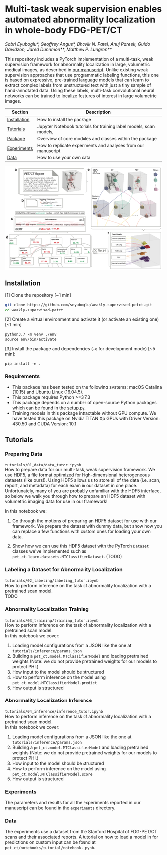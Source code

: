 # Multi-task weak supervision enables automated abnormality localization in whole-body FDG-PET/CT
*Sabri Eyuboglu\*, Geoffrey Angus\*, Bhavik N. Patel, Anuj Pareek, Guido Davidzon, Jared Dunnmon\*\*, Matthew P. Lungren\*\**

This repository includes a PyTorch implementation of a multi-task, weak supervision framework for abnormality localization in large, volumetric medical images, as described in [our manuscript](https://github.com/seyuboglu/weakly-supervised-petct/raw/master/manuscript.pdf). Unlike existing weak supervision approaches that use programmatic labeling functions, this one is based on expressive, pre-trained language models that can learn to extract complex labels from unstructured text with just a tiny sample of hand-annotated data. Using these labels, multi-task convolutional neural networks can be trained to  localize features of interest in large volumetric images.

 | Section | Description |
|-|-|
| [Installation](#installation) | How to install the package |
| [Tutorials](#tutorials) | Jupyter Notebook tutorials for training label models, scan models,  |
| [Package](#tutorials) | Overview of core modules and classes within the package |
| [Experiments](#experiments) | How to replicate experiments and analyses from our manuscript|
| [Data](#data) | How to use your own data|

<p align="center">
<img src="https://github.com/seyuboglu/weakly-supervised-petct/raw/master/data/images/fig1.png" width="600" align="center">
</p>

## Installation

[1] Clone the repository [~1 min]
```bash
git clone https://github.com/seyuboglu/weakly-supervised-petct.git
cd weakly-supervised-petct
```
[2] Create a virtual environment and activate it (or activate an existing one) [~1 min]
```
python3.7 -m venv ./env
source env/bin/activate
```

[3] Install the package and dependencies (`-e` for development mode) [~5 min]:
```
pip install -e .
```

### Requirements
- This package has been tested on the following systems: macOS Catalina (10.15) and Ubuntu Linux (16.04.5).
- This package requires Python >=3.7.3
- This package depends on a number of open-source Python packages which can be found in the [setup.py](https://github.com/seyuboglu/weakly-supervised-petct/blob/master/setup.py).
- Training models in this package intractable without GPU compute. We have tested this package on Nvidia TITAN Xp GPUs with Driver Version: 430.50 and CUDA Version: 10.1 

## Tutorials
### Preparing Data
`tutorials/01_data/data_tutor.ipynb`  
How to prepare data for our multi-task, weak supervision framework.  We use  [HDF5](https://www.hdfgroup.org/solutions/hdf5/), a file format optimized for high-dimensional heterogeneous datasets (like ours!). Using HDF5 allows us to store all of the data (i.e. scan, report, and metadata) for each exam in our dataset in one place. Unfortunately, many of you are probably unfamiliar with the HDF5 interface, so below we walk you through how to prepare an HDF5 dataset with volumetric imaging data for use in our framework!

In this notebook we:  

1. Go through the motions of preparing an HDF5 dataset for use with our framework. We prepare the dataset with dummy data, but show how you can replace a few functions with custom ones for loading your own data. 

2. Show how we can use this HDF5 dataset with the PyTorch `Dataset` classes we've implemented such as `pet_ct.learn.datasets.MTClassifierDataset`. (TODO)

### Labeling a Dataset for Abnormality Localization
`tutorials/02_labeling/labeling_tutor.ipynb`  
How to perform inference on the task of abnormality localization with a pretrained scan model.  
TODO

### Abnormality Localization Training
`tutorials/03_training/training_tutor.ipynb`  
How to perform inference on the task of abnormality localization with a pretrained scan model.  
In this notebook we cover: 
1. Loading model configurations from a JSON like the one at `tutorials/inference/params.json`
2. Building a `pet_ct.model.MTClassifierModel` and loading pretrained weights (Note: we do not provide pretrained weights for our models to protect PHI.)
3. How input to the model should be structured
4. How to perform inference on the model using `pet_ct.model.MTClassifierModel.predict`
5. How output is structured

### Abnormality Localization Inference
`tutorials/04_inference/inference_tutor.ipynb`  
How to perform inference on the task of abnormality localization with a pretrained scan model.  
In this notebook we cover: 
1. Loading model configurations from a JSON like the one at `tutorials/inference/params.json`
2. Building a `pet_ct.model.MTClassifierModel` and loading pretrained weights (Note: we do not provide pretrained weights for our models to protect PHI.)
3. How input to the model should be structured
4. How to perform inference on the model using `pet_ct.model.MTClassifierModel.score`
5. How output is structured

### Experiments
The parameters and results for all the experiments reported in our manuscript can be found in the `experiments` directory. 

### Data 
The experiments use a dataset from the Stanford Hospital of FDG-PET/CT scans and their associated reports. A tutorial on how to load a model in for predictions on custom input can be found at `pet_ct/notebooks/tutorial/notebook.ipynb`.

